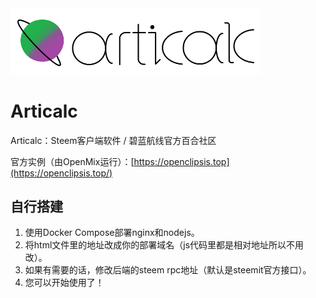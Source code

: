 <div>
  <img src="https://github.com/articalc/articalc/blob/main/www/assets/image.png" alt="Articalc Logo" style="width: 400px;"/>
</div>

# Articalc
Articalc：Steem客户端软件 / 碧蓝航线官方百合社区

官方实例（由OpenMix运行）：[https://openclipsis.top](https://openclipsis.top/)

## 自行搭建
1. 使用Docker Compose部署nginx和nodejs。
2. 将html文件里的地址改成你的部署域名（js代码里都是相对地址所以不用改）。
3. 如果有需要的话，修改后端的steem rpc地址（默认是steemit官方接口）。
4. 您可以开始使用了！
